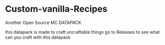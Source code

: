 # Custom-vanilla-Recipes
Another Open Source
MC DATAPACK

this datapack is made to craft uncraftable things go to Releases to see what can you craft with this datapack
